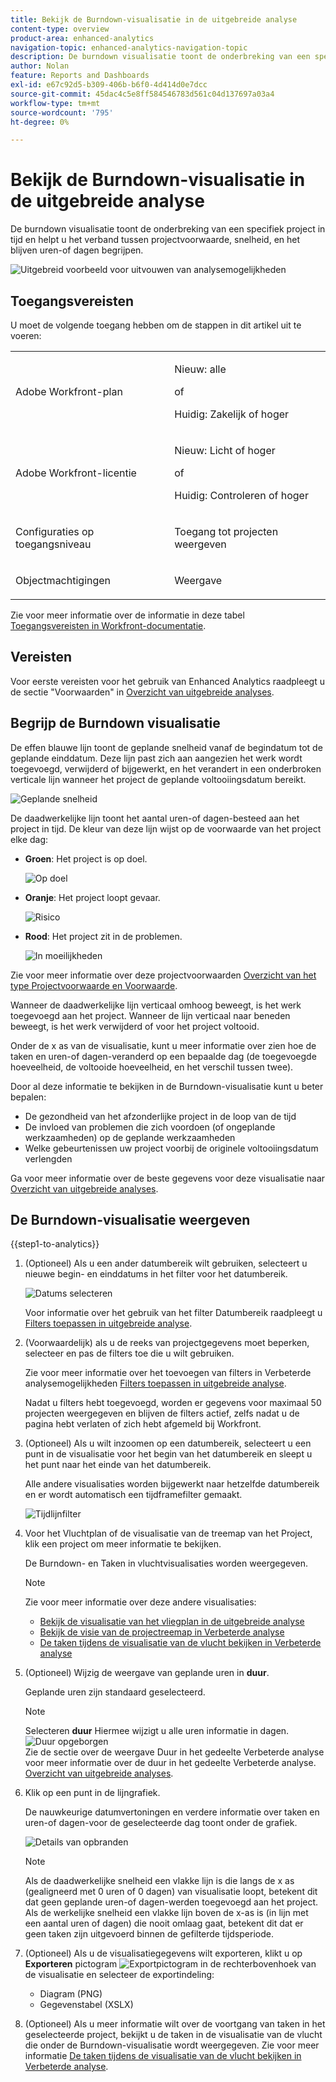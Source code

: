 ```yaml
---
title: Bekijk de Burndown-visualisatie in de uitgebreide analyse
content-type: overview
product-area: enhanced-analytics
navigation-topic: enhanced-analytics-navigation-topic
description: De burndown visualisatie toont de onderbreking van een specifiek project in tijd en helpt u het verband tussen projectvoorwaarde, snelheid, en het blijven uren-of dagen begrijpen.
author: Nolan
feature: Reports and Dashboards
exl-id: e67c92d5-b309-406b-b6f0-4d414d0e7dcc
source-git-commit: 45dac4c5e8ff584546783d561c04d137697a03a4
workflow-type: tm+mt
source-wordcount: '795'
ht-degree: 0%

---
```


# Bekijk de Burndown-visualisatie in de uitgebreide analyse

<!-- Audited: 12/2023 -->

De burndown visualisatie toont de onderbreking van een specifiek project in tijd en helpt u het verband tussen projectvoorwaarde, snelheid, en het blijven uren-of dagen begrijpen.

![Uitgebreid voorbeeld voor uitvouwen van analysemogelijkheden](assets/burndown120623.png)

## Toegangsvereisten

U moet de volgende toegang hebben om de stappen in dit artikel uit te voeren:

<table style="table-layout:auto"> 
 <col> 
 <col> 
 <tbody> 
  <tr> 
   <td role="rowheader">Adobe Workfront-plan</td> 
   <td>
      <p>Nieuw: alle</p>
      <p>of</p>
      <p>Huidig: Zakelijk of hoger</p></td>
  </tr> 
  <tr> 
   <td role="rowheader">Adobe Workfront-licentie</td> 
   <td>
      <p>Nieuw: Licht of hoger</p>
      <p>of</p>
      <p>Huidig: Controleren of hoger</p>
   </td> 
  </tr> 
  <tr> 
   <td role="rowheader">Configuraties op toegangsniveau</td> 
   <td> <p>Toegang tot projecten weergeven</p> </td> 
  </tr> 
  <tr> 
   <td role="rowheader">Objectmachtigingen</td> 
   <td> <p>Weergave</p> </td>
  </tr> 
 </tbody> 
</table>

Zie voor meer informatie over de informatie in deze tabel [Toegangsvereisten in Workfront-documentatie](/help/quicksilver/administration-and-setup/add-users/access-levels-and-object-permissions/access-level-requirements-in-documentation.md).

## Vereisten

Voor eerste vereisten voor het gebruik van Enhanced Analytics raadpleegt u de sectie &quot;Voorwaarden&quot; in [Overzicht van uitgebreide analyses](../enhanced-analytics/enhanced-analytics-overview.md).

## Begrijp de Burndown visualisatie

De effen blauwe lijn toont de geplande snelheid vanaf de begindatum tot de geplande einddatum. Deze lijn past zich aan aangezien het werk wordt toegevoegd, verwijderd of bijgewerkt, en het verandert in een onderbroken verticale lijn wanneer het project de geplande voltooiingsdatum bereikt.

![Geplande snelheid](assets/burndown-planned-line.png)

De daadwerkelijke lijn toont het aantal uren-of dagen-besteed aan het project in tijd. De kleur van deze lijn wijst op de voorwaarde van het project elke dag:

* **Groen**: Het project is op doel.

  ![Op doel](assets/burndown-green.png)

* **Oranje**: Het project loopt gevaar.

  ![Risico](assets/burndown-orange.png)

* **Rood**: Het project zit in de problemen.

  ![In moeilijkheden](assets/burndown-red.png)

Zie voor meer informatie over deze projectvoorwaarden [Overzicht van het type Projectvoorwaarde en Voorwaarde](../manage-work/projects/manage-projects/project-condition-and-condition-type.md).

Wanneer de daadwerkelijke lijn verticaal omhoog beweegt, is het werk toegevoegd aan het project. Wanneer de lijn verticaal naar beneden beweegt, is het werk verwijderd of voor het project voltooid.

Onder de x as van de visualisatie, kunt u meer informatie over zien hoe de taken en uren-of dagen-veranderd op een bepaalde dag (de toegevoegde hoeveelheid, de voltooide hoeveelheid, en het verschil tussen twee).

Door al deze informatie te bekijken in de Burndown-visualisatie kunt u beter bepalen:

* De gezondheid van het afzonderlijke project in de loop van de tijd
* De invloed van problemen die zich voordoen (of ongeplande werkzaamheden) op de geplande werkzaamheden
* Welke gebeurtenissen uw project voorbij de originele voltooiingsdatum verlengden

Ga voor meer informatie over de beste gegevens voor deze visualisatie naar [Overzicht van uitgebreide analyses](../enhanced-analytics/enhanced-analytics-overview.md).

## De Burndown-visualisatie weergeven

{{step1-to-analytics}}

1. (Optioneel) Als u een ander datumbereik wilt gebruiken, selecteert u nieuwe begin- en einddatums in het filter voor het datumbereik.

   ![Datums selecteren](assets/filters-select-date-range-350x344.png)

   Voor informatie over het gebruik van het filter Datumbereik raadpleegt u [Filters toepassen in uitgebreide analyse](../enhanced-analytics/use-enhanced-analytics-filters.md).

1. (Voorwaardelijk) als u de reeks van projectgegevens moet beperken, selecteer en pas de filters toe die u wilt gebruiken.

   Zie voor meer informatie over het toevoegen van filters in Verbeterde analysemogelijkheden [Filters toepassen in uitgebreide analyse](../enhanced-analytics/use-enhanced-analytics-filters.md).

   Nadat u filters hebt toegevoegd, worden er gegevens voor maximaal 50 projecten weergegeven en blijven de filters actief, zelfs nadat u de pagina hebt verlaten of zich hebt afgemeld bij Workfront.

1. (Optioneel) Als u wilt inzoomen op een datumbereik, selecteert u een punt in de visualisatie voor het begin van het datumbereik en sleept u het punt naar het einde van het datumbereik.

   Alle andere visualisaties worden bijgewerkt naar hetzelfde datumbereik en er wordt automatisch een tijdframefilter gemaakt.

   ![Tijdlijnfilter](assets/timeframe-filter-350x220.png)

1. Voor het Vluchtplan of de visualisatie van de treemap van het Project, klik een project om meer informatie te bekijken.

   De Burndown- en Taken in vluchtvisualisaties worden weergegeven.

   >[!NOTE]
   >
   >Zie voor meer informatie over deze andere visualisaties:
   >
   >   * [Bekijk de visualisatie van het vliegplan in de uitgebreide analyse](../enhanced-analytics/flight-plan-overview.md)
   >   * [Bekijk de visie van de projectreemap in Verbeterde analyse](../enhanced-analytics/project-treemap-overview.md)
   >   * [De taken tijdens de visualisatie van de vlucht bekijken in Verbeterde analyse](../enhanced-analytics/tasks-in-flight-overview.md)
   >

1. (Optioneel) Wijzig de weergave van geplande uren in **duur**.

   Geplande uren zijn standaard geselecteerd.

   >[!NOTE]
   >
   >Selecteren **duur** Hiermee wijzigt u alle uren informatie in dagen.\
   >![Duur opgeborgen](assets/duration-burndown-350x112.png)\
   >Zie de sectie over de weergave Duur in het gedeelte Verbeterde analyse voor meer informatie over de duur in het gedeelte Verbeterde analyse. [Overzicht van uitgebreide analyses](../enhanced-analytics/enhanced-analytics-overview.md#duration-view).

1. Klik op een punt in de lijngrafiek.

   De nauwkeurige datumvertoningen en verdere informatie over taken en uren-of dagen-voor de geselecteerde dag toont onder de grafiek.

   ![Details van opbranden](assets/burndown-task-and-hour-changes-350x121.png)

   >[!NOTE]
   >
   >Als de daadwerkelijke snelheid een vlakke lijn is die langs de x as (gealigneerd met 0 uren of 0 dagen) van visualisatie loopt, betekent dit dat geen geplande uren-of dagen-werden toegevoegd aan het project.\
   >Als de werkelijke snelheid een vlakke lijn boven de x-as is (in lijn met een aantal uren of dagen) die nooit omlaag gaat, betekent dit dat er geen taken zijn uitgevoerd binnen de gefilterde tijdsperiode.

1. (Optioneel) Als u de visualisatiegegevens wilt exporteren, klikt u op **Exporteren** pictogram ![Exportpictogram](assets/export.png) in de rechterbovenhoek van de visualisatie en selecteer de exportindeling:

   * Diagram (PNG)
   * Gegevenstabel (XSLX)

1. (Optioneel) Als u meer informatie wilt over de voortgang van taken in het geselecteerde project, bekijkt u de taken in de visualisatie van de vlucht die onder de Burndown-visualisatie wordt weergegeven. Zie voor meer informatie [De taken tijdens de visualisatie van de vlucht bekijken in Verbeterde analyse](/help/quicksilver/enhanced-analytics/tasks-in-flight-overview.md).
